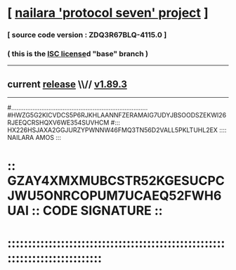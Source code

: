 
# [ [nailara 'protocol seven' project](http://nailara.network/) ]

### [ source code version : ZDQ3R67BLQ-4115.0 ]

### ( this is the [ISC license](license)d "base" branch )
---
## current [release](https://github.com/nailara-technologies/protocol-7/releases) \\\\// [v1.89.3](https://github.com/nailara-technologies/protocol-7/releases/tag/v1.89.3)
---

#.............................................................................
#HWZG5G2KICVDCS5P6RJKHLAANNFZERAMAIG7UDYJBSOODSZEKWI26RJEEQCRSHQXV6WE354SUVHCM
#::: HX226HSJAXA2GGJURZYPWNNW46FMQ3TN56D2VALL5PKLTUHL2EX :::: NAILARA AMOS :::
# :: GZAY4XMXMUBCSTR52KGESUCPCJWU5ONRCOPUM7UCAEQ52FWH6UAI :: CODE SIGNATURE ::
# ::::::::::::::::::::::::::::::::::::::::::::::::::::::::::::::::::::::::::::
